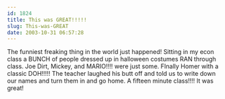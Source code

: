 ```yaml
---
id: 1824
title: This was GREAT!!!!!
slug: This-was-GREAT
date: 2003-10-31 06:57:28
---
```


The funniest freaking thing in the world just happened! Sitting in my econ class a BUNCH of people dressed up in halloween costumes RAN through class. Joe Dirt, Mickey, and MARIO!!!! were just some. FInally Homer with a classic DOH!!!!! The teacher laughed his butt off and told us to write down our names and turn them in and go home. A fifteen minute class!!!! It was great!

